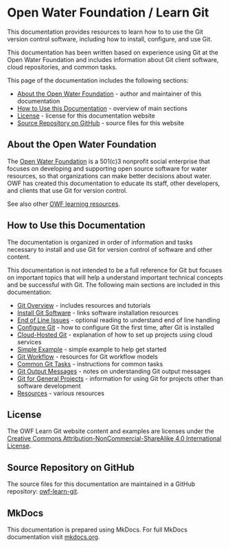 # Open Water Foundation / Learn Git

This documentation provides resources to learn how to to use the Git version control software,
including how to install, configure, and use Git.

This documentation has been written based on experience using Git at the Open Water Foundation and
includes information about Git client software, cloud repositories, and common tasks.

This page of the documentation includes the following sections:

* [About the Open Water Foundation](#about-the-open-water-foundation) - author and maintainer of this documentation
* [How to Use this Documentation](#how-to-use-this-documentation) - overview of main sections
* [License](#license) - license for this documentation website
* [Source Repository on GitHub](#source-repository-on-github) - source files for this website

## About the Open Water Foundation

The [Open Water Foundation](http://openwaterfoundation.org) is a 501(c)3 nonprofit social enterprise that focuses
on developing and supporting open source software for water resources, so that organizations can make better decisions about water.
OWF has created this documentation to educate its staff, other developers, and clients that use Git for version control.

See also other [OWF learning resources](http://learn.openwaterfoundation.org).

## How to Use this Documentation

The documentation is organized in order of information and tasks necessary to install and use Git for version control of
software and other content.

This documentation is not intended to be a full reference for Git but focuses on important topics that
will help a understand important technical concepts and be successful with Git.
The following main sections are included in this documentation:

* [Git Overview](overview) - includes resources and tutorials
* [Install Git Software](install/overview) - links software installation resources
* [End of Line Issues](eol) - optional reading to understand end of line handling
* [Configure Git](config) - how to configure Git the first time, after Git is installed
* [Cloud-Hosted Git](cloud/overview) - explanation of how to set up projects using cloud services
* [Simple Example](simple-example) - simple example to help get started
* [Git Workflow](workflow/overview) - resources for Git workflow models
* [Common Git Tasks](tasks/overview) - instructions for common tasks
* [Git Output Messages](output-messages) - notes on understanding Git output messages
* [Git for General Projects](git-general) - information for using Git for projects other than software development
* [Resources](resources) - various resources

## License

The OWF Learn Git website content and examples are licenses under the
[Creative Commons Attribution-NonCommercial-ShareAlike 4.0 International License](https://creativecommons.org/licenses/by-nc-sa/4.0).

## Source Repository on GitHub

The source files for this documentation are maintained in a GitHub repository:  [owf-learn-git](https://github.com/OpenWaterFoundation/owf-learn-git).

## MkDocs

This documentation is prepared using MkDocs.  For full MkDocs documentation visit [mkdocs.org](http://mkdocs.org/).
